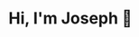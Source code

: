 # Hi, I'm Joseph 👋

<!--
**jlugogarcia/jlugogarcia** is a ✨ _special_ ✨ repository because its `README.md` (this file) appears on your GitHub profile.

I'm a software engineer creating and contributing to open source projects. I'm passionate in learning new ways to improve existing technologies, while helping people to learn more about them.

- 🔭 I’m currently working on a new business venture called "OnInitiative.com". A website and marketplace where everyone can find awesome products about technology and fashion at the same time. Yes, you read that right!

## Find me around the web 🌎:

- Writing about technology, business and finances in my company blog @ [oninitiative.com](https://www.oninitiative.com/learn/)
- Sharing updates and interacting with community on [Linkedin](https://www.linkedin.com/in/jalugo/) 
- Helping on [StackOverflow](https://stackoverflow.com/users/6918459/jos%c3%a9-lugo?tab=profile)

Thanks for being here, you're awesome 🙌

[![HitCount](http://hits.dwyl.com/jlugogarcia/jlugogarcia.svg)](http://hits.dwyl.com/jlugogarcia/jlugogarcia)
